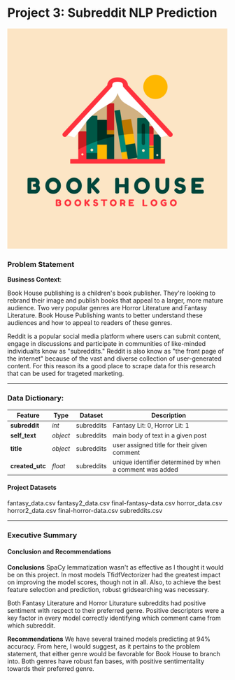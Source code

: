 # Project 3: Subreddit NLP Prediction

![Image of a house made of books](bookhouse.jpg)

### Problem Statement

**Business Context**:

Book House publishing is a children's book publisher. They're looking to rebrand their image and publish books that appeal to a larger, more mature audience. Two very popular genres are Horror Literature and Fantasy Literature. Book House Publishing wants to better understand these audiences and how to appeal to readers of these genres. 

Reddit is a popular social media platform where users can submit content, engage in discussions and participate in communities of like-minded individualts know as "subreddits." Reddit is also know as "the front page of the internet" because of the vast and diverse collection of user-generated content. For this reason its a good place to scrape data for this research that can be used for trageted marketing.

---


### Data Dictionary:

|Feature|Type|Dataset|Description|
|---|---|---|---|
|**subreddit**|*int*|subreddits|Fantasy Lit: 0, Horror Lit: 1|
|**self_text**|*object*|subreddits|main body of text in a given post|
|**title**|*object*|subreddits|user assigned title for their given comment|
|**created_utc**|*float*|subreddits|unique identifier determined by when a comment was added|


#### Project Datasets
fantasy_data.csv
fantasy2_data.csv
final-fantasy-data.csv
horror_data.csv
horror2_data.csv
final-horror-data.csv
subreddits.csv

---

### Executive Summary

#### Conclusion and Recommendations

**Conclusions**
SpaCy lemmatization wasn't as effective as I thought it would be on this project.
In most models TfidfVectorizer had the greatest impact on improving the model scores, though not in all. Also, to achieve the best feature selection and prediction, robust gridsearching was necessary. 

Both Fantasy Literature and Horror Liturature subreddits had positive sentiment with respect to their preferred genre. Positive descripters were a key factor in every model correctly identifying which comment came from which subreddit. 

**Recommendations**
We have several trained models predicting at 94% accuracy. From here, I would suggest, as it pertains to the problem statement, that either genre would be favorable for Book House to branch into. Both genres have robust fan bases, with positive sentimentality towards their preferred genre.



